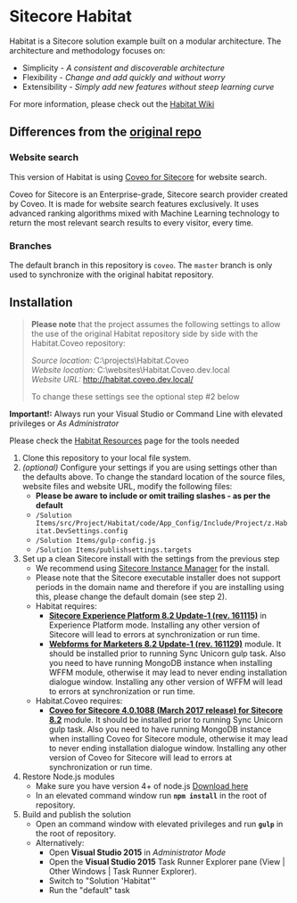 # Sitecore Habitat

Habitat is a Sitecore solution example built on a modular architecture.
The architecture and methodology focuses on:

* Simplicity - *A consistent and discoverable architecture*
* Flexibility - *Change and add quickly and without worry*
* Extensibility - *Simply add new features without steep learning curve*

For more information, please check out the [Habitat Wiki](https://github.com/Sitecore/Habitat/wiki)

## Differences from the [original repo](https://github.com/Sitecore/Habitat)

### Website search
This version of Habitat is using [Coveo for Sitecore](http://www.coveo.com/en/solutions/coveo-for-sitecore) for website search.

Coveo for Sitecore is an Enterprise-grade, Sitecore search provider created by Coveo. It is made for website search features exclusively. It uses advanced ranking algorithms mixed with Machine Learning technology to return the most relevant search results to every visitor, every time.

### Branches

The default branch in this repository is `coveo`. The `master` branch is only used to synchronize with the original habitat repository.

## Installation

> **Please note** that the project assumes the following settings to allow the use of the original Habitat repository side by side with the Habitat.Coveo repository:
>
> *Source location:* C:\projects\Habitat.Coveo\
> *Website location:* C:\websites\Habitat.Coveo.dev.local\
> *Website URL:* http://habitat.coveo.dev.local/
>
> To change these settings see the optional step #2 below

**Important!:** Always run your Visual Studio or Command Line with elevated privileges or *As Administrator*

Please check the [Habitat Resources](https://github.com/Sitecore/Habitat/wiki/02-Resources) page for the tools needed

1. Clone this repository to your local file system.
2. *(optional)* Configure your settings if you are using settings other than the defaults above. To change the standard location of the source files, website files and website URL, modify the following files:
      * **Please be aware to include or omit trailing slashes - as per the default**
      * `/Solution Items/src/Project/Habitat/code/App_Config/Include/Project/z.Habitat.DevSettings.config`
      * `/Solution Items/gulp-config.js`
      * `/Solution Items/publishsettings.targets`
3. Set up a clean Sitecore install with the settings from the previous step
    * We recommend using [Sitecore Instance Manager](https://marketplace.sitecore.net/Modules/S/Sitecore_Instance_Manager.aspx) for the install.
    * Please note that the Sitecore executable installer does not support periods in the domain name and therefore if you are installing using this, please change the default domain (see step 2).
    * Habitat requires:
        * [**Sitecore Experience Platform 8.2 Update-1 (rev. 161115)**](https://dev.sitecore.net/Downloads/Sitecore_Experience_Platform/82/Sitecore_Experience_Platform_82_Update1.aspx) in Experience Platform mode. Installing any other version of Sitecore will lead to errors at synchronization or run time.
        * [**Webforms for Marketers 8.2 Update-1 (rev. 161129)**](https://dev.sitecore.net/Downloads/Web_Forms_For_Marketers/82/Web_Forms_For_Marketers_82_Update1.aspx) module. It should be installed prior to running Sync Unicorn gulp task. Also you need to have running MongoDB instance when installing WFFM module, otherwise it may lead to never ending installation dialogue window. Installing any other version of WFFM will lead to errors at synchronization or run time.
    * Habitat.Coveo requires:
        * [**Coveo for Sitecore 4.0.1088 (March 2017 release) for Sitecore 8.2**](http://download.coveo.com/download/Sitecore/4.0.1088/x64/Coveo%20for%20Sitecore%2082%204.0%20(1088).zip) module. It should be installed prior to running Sync Unicorn gulp task. Also you need to have running MongoDB instance when installing Coveo for Sitecore module, otherwise it may lead to never ending installation dialogue window. Installing any other version of Coveo for Sitecore will lead to errors at synchronization or run time.
4. Restore Node.js modules
    * Make sure you have version 4+ of node.js [Download here](https://nodejs.org/)
    * In an elevated command window run **`npm install`** in the root of repository.
5. Build and publish the solution
    * Open an command window with elevated privileges and run **`gulp`** in the root of repository.
    * Alternatively:
        * Open **Visual Studio 2015** in *Administrator Mode*
        * Open the **Visual Studio 2015** Task Runner Explorer pane (View | Other Windows | Task Runner Explorer).
        * Switch to "Solution 'Habitat'"
        * Run the "default" task